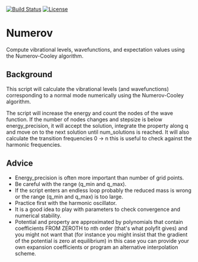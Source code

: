 [![Build Status](https://travis-ci.org/bast/numerov.svg?branch=master)](https://travis-ci.org/bast/numerov/builds)
[![License](https://img.shields.io/badge/license-%20MPL--v2.0-blue.svg)](../master/LICENSE)


# Numerov

Compute vibrational levels, wavefunctions, and expectation values using the Numerov-Cooley algorithm.


## Background

This script will calculate the vibrational levels (and wavefunctions)
corresponding to a normal mode numerically using the Numerov-Cooley algorithm.

The script will increase the energy and count the nodes of the wave function.
If the number of nodes changes and stepsize is below energy_precision, it will
accept the solution, integrate the property along q and move on to the next
solution until num_solutions is reached.  It will also calculate the transition
frequencies 0 -> n this is useful to check against the harmonic frequencies.


## Advice

- Energy_precision is often more important than number of grid points.
- Be careful with the range (q_min and q_max).
- If the script enters an endless loop probably the reduced mass is wrong or
  the range (q_min and q_max) is too large.
- Practice first with the harmonic oscillator.
- It is a good idea to play with parameters to check convergence and numerical
  stability.
- Potential and property are approximated by polynomials that contain
  coefficients FROM ZEROTH to nth order (that's what polyfit gives) and you
  might not want that (for instance you might insist that the gradient of the
  potential is zero at equilibrium) in this case you can provide your own
  expansion coefficients or program an alternative interpolation scheme.

